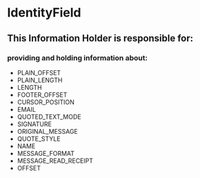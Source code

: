 # IdentityField
## This Information Holder is responsible for:
### providing and holding information about: 
* PLAIN_OFFSET
* PLAIN_LENGTH
* LENGTH
* FOOTER_OFFSET
* CURSOR_POSITION
* EMAIL
* QUOTED_TEXT_MODE
* SIGNATURE
* ORIGINAL_MESSAGE
* QUOTE_STYLE
* NAME
* MESSAGE_FORMAT
* MESSAGE_READ_RECEIPT
* OFFSET

